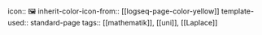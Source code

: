 icon:: 🖼
inherit-color-icon-from:: [[logseq-page-color-yellow]] 
template-used:: standard-page
tags:: [[mathematik]], [[uni]], [[Laplace]]
